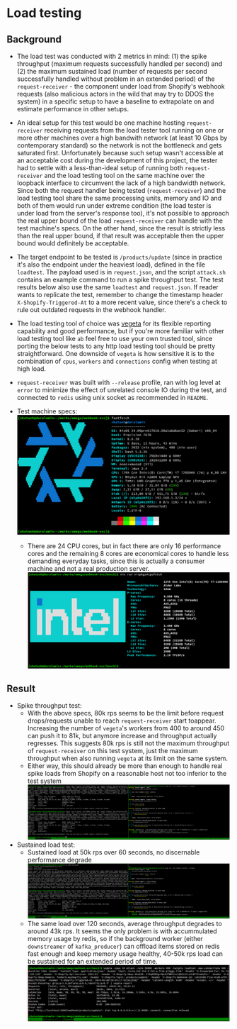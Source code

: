 # Load testing
## Background
- The load test was conducted with 2 metrics in mind: (1) the spike throughput (maximum requests successfully handled per second)
  and (2) the maximum sustained load (number of requests per second successfully handled without problem in an extended period) of
  the `request-receiver` - the component under load from Shopify's webhook requests (also malicious actors in the wild that may
  try to DDOS the system) in a specific setup to have a baseline to extrapolate on and estimate performance in other setups.

- An ideal setup for this test would be one machine hosting `request-receiver` receiving requests from the load tester tool
  running on one or more other machines over a high bandwith network (at least 10 Gbps by contemporary standard) so the network is
  not the bottleneck and gets saturated first. Unfortunately because such setup wasn't accessible at an acceptable cost during the
  development of this project, the tester had to settle with a less-than-ideal setup of running both `request-receiver` and the
  load testing tool on the same machine over the loopback interface to circumvent the lack of a high bandwidth network. Since both
  the request handler being tested (`request-receiver`) and the load testing tool share the same processing units, memory and IO
  and both of them would run under extreme condition (the load tester is under load from the server's response too), it's not
  possible to approach the real upper bound of the load `request-receiver` can handle with the test machine's specs. On the other
  hand, since the result is strictly less than the real upper bound, if that result was acceptable then the upper bound would
  definitely be acceptable.

- The target endpoint to be tested is `/products/update` (since in practice it's also the endpoint under the heaviest load),
  defined in the file `loadtest`. The payload used is in `request.json`, and the script `attack.sh` contains an example command to
  run a spike throughput test. The test results below also use the same `loadtest` and `request.json`. If reader wants to
  replicate the test, remember to change the timestamp header `X-Shopify-Triggered-At` to a more recent value, since there's a
  check to rule out outdated requests in the webhook handler.

- The load testing tool of choice was [vegeta](https://github.com/tsenart/vegeta) for its flexible reporting capability and good
  performance, but if you're more familiar with other load testing tool like `ab` feel free to use your own trusted tool, since
  porting the below tests to any http load testing tool should be pretty straightforward. One downside of `vegeta` is how sensitive
  it is to the combination of `cpus`, `workers` and `connections` config when testing at high load.

- `request-receiver` was built with `--release` profile, ran with log level at `error` to minimize the effect of unrelated console
  IO during the test, and connected to `redis` using unix socket as recommended in `README`.

- Test machine specs:
![test system specs](test-system.png)
  - There are 24 CPU cores, but in fact there are only 16 performance cores and the remaining 8 cores are economical cores to
    handle less demanding everyday tasks, since this is actually a consumer machine and not a real production server.
![cpu specs](cpu.png)

## Result
- Spike throughput test:
  - With the above specs, 80k rps seems to be the limit before request drops/requests unable to reach `request-receiver` start toappear.
    Increasing the number of `vegeta`'s workers from 400 to around 450 can push it to 81k, but anymore increase and throughput
    actually regresses. This suggests 80k rps is still not the maximum throughput of `request-receiver` on this test system, just
    the maximum throughput when also running `vegeta` at its limit on the same system.
  - Either way, this should already be more than enough to handle real spike loads from Shopify on a reasonable host not too
    inferior to the test system
![80k rps spike load](throughput-80krps-test.png)
- Sustained load test:
  - Sustained load at 50k rps over 60 seconds, no discernable performance degrade
![sustained 50k rps load for 60s](sustained-50rps-60secs-test.png)
  - The same load over 120 seconds, average throughput degrades to around 43k rps. It seems the only problem is with accummulated
    memory usage by redis, so if the background worker (either `downstreamer` of `kafka_producer`) can offload items stored on redis fast enough and keep memory usage healthy, 40-50k rps load can be sustained for an extended period of time.
![sustained 50k rps load for 120s](sustained-50rps-120secs-test.png)
